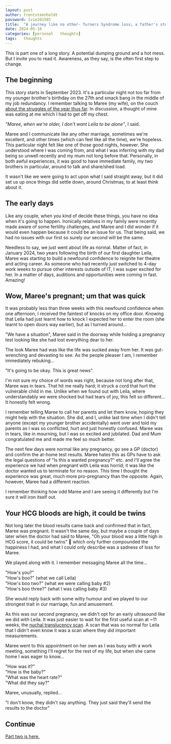```yaml
---
layout: post
author: trentsteenholdt
password: Ivie201501
title:  "A journey like no other- Turners Syndrome loss; a father's story #1"
date: 2024-05-16
categories: [personal   thoughts]
tags:   thoughts
---
```


This is part one of a long story. A potential dumping ground and a hot mess. But I invite you to read it. Awareness, as they say, is the often first step to change.

## The beginning

This story starts in September 2023. It's a particular night not too far from my younger brother's birthday on the 27th and smack bang in the middle of my job redundancy. I remember talking to Maree (my wife), on the couch [about the struggles of the year thus far](/2023/12/15/reflecting-on-2023-a-journey-through-turmoil-and-gratitude/). In discussion, a thought of mine was eating at me which I had to get off my chest.

_"Maree, when we're older, I don't want Leila to be alone"_, I said.

Maree and I communicate like any other marriage, sometimes we're excellent, and other times (which can feel like all the time), we're hopeless. This particular night felt like one of those good nights, however. She understood where I was coming from, and what I was inferring with my dad being so unwell recently and my mum not long before that. Personally, in both awful experiences, it was good to have immediate family, my two brothers in particular, around to talk and share/shed load.

It wasn't like we were going to act upon what I said straight away, but it did set us up once things did settle down, around Christmas, to at least think about it.

## The early days

Like any couple, when you kind of decide these things, you have no idea when it's going to happen. Ironically relatives in my family were recently made aware of some fertility challenges, and Maree and I did wonder if it would even happen because it could be an issue for us. That being said, we had no issues with our first so surely our second will be the same.

Needless to say, we just went about life as normal. Matter of fact, in January 2024, two years following the birth of our first daughter Leila, Maree was starting to build a newfound confidence to reignite her theatre and acting career. As someone who had recently just switched to 4-day work weeks to pursue other interests outside of IT, I was super excited for her. In a matter of days, auditions and opportunities were coming in fast. Amazing!

## Wow, Maree's pregnant; um that was quick

It was probably less than three weeks with this newfound confidence when one afternoon, I received the faintest of knocks on my office door. Knowing that Leila had just learnt how to knock I expected her to enter the room (she learnt to open doors way earlier), but as I turned around...

"We have a situation", Maree said in the doorway while holding a pregnancy test looking like she had lost everything dear to her.

The look Maree had was like the life was sucked away from her. It was gut-wrenching and devasting to see. As the people pleaser I am, I remember immediately rebuking...

"It's going to be okay. This is great news".

I'm not sure my choice of words was right, because not long after that, Maree was in tears. That hit me really hard; it struck a cord that hurt the vulnerable child in me. Unlike when we found out with Leila, where understandably we were shocked but had tears of joy, this felt so different... It honestly felt wrong.

I remember telling Maree to call her parents and let them know, hoping they might help with the situation. She did, and I, unlike last time when I didn't tell anyone (except my younger brother accidentally) went over and told my parents as I was so conflicted, hurt and just honestly confused. Maree was in tears, like in mourning, but I was so excited and jubilated. Dad and Mum congratulated me and made me feel so much better.

The next few days were normal like any pregnancy, go see a GP (doctor) and confirm the at-home test results. Maree hates this as GPs have to ask the legal questions of "Is this a wanted pregnancy?" etc. and I'll agree the experience we had when pregnant with Leila was horrid; it was like the doctor wanted us to terminate for no reason. This time I thought the experience was great, much more pro-pregnancy than the opposite. Again, however, Maree had a different reaction.

I remember thinking how odd Maree and I are seeing it differently but I'm sure it will iron itself out.

## Your HCG bloods are high, it could be twins

Not long later the blood results came back and confirmed that in fact, Maree was pregnant. It wasn't the same day, but maybe a couple of days later when the doctor had said to Maree, "Oh your blood was a little high in HCG score, it could be twins" 🚩 which only further compounded the happiness I had, and what I could only describe was a sadness of loss for Maree.

We played along with it. I remember messaging Maree all the time...

"How's you?"  
"How's boo?" (what we call Leila)  
"How's boo two?" (what we were calling baby #2)  
"How's boo three?" (what I was calling baby #3)

She would reply back with some witty humour and we played to our strongest trait in our marriage, fun and amusement.

As this was our second pregnancy, we didn't opt for an early ultrasound like we did with Leila. It was just easier to wait for the first useful scan at ~11 weeks, the [nuchal translucency scan](https://www.pregnancybirthbaby.org.au/nuchal-translucency-scan). A scan that was so normal for Leila that I didn't even know it was a scan where they did important measurements.

Maree went to this appointment on her own as I was busy with a work meeting, something I'll regret for the rest of my life, but when she came home I was eager to know...

"How was it?"  
"How is the baby?"  
"What was the heart rate?"  
"What did they say?"

Maree, unusually, replied...

"I don't know, they didn't say anything. They just said they'll send the results to the doctor"

## Continue

[Part two is here.](/2024/05/16/a-journey-like-no-other-turner-syndrome-loss-a-fathers-story-2/)
